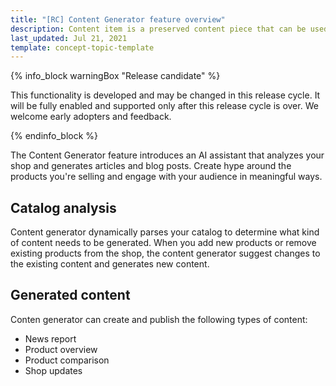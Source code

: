 ```yaml
---
title: "[RC] Content Generator feature overview"
description: Content item is a preserved content piece that can be used in multiple pages.
last_updated: Jul 21, 2021
template: concept-topic-template
---
```


{% info_block warningBox "Release candidate" %}

This functionality is developed and may be changed in this release cycle. It will be fully enabled and supported only after this release cycle is over. We welcome early adopters and feedback.

{% endinfo_block %}

The Content Generator feature introduces an AI assistant that analyzes your shop and generates articles and blog posts. Create hype around the products you're selling and engage with your audience in meaningful ways.

## Catalog analysis

Content generator dynamically parses your catalog to determine what kind of content needs to be generated. When you add new products or remove existing products from the shop, the content generator suggest changes to the existing content and generates new content.

## Generated content

Conten generator can create and publish the following types of content:

* News report
* Product overview
* Product comparison
* Shop updates
